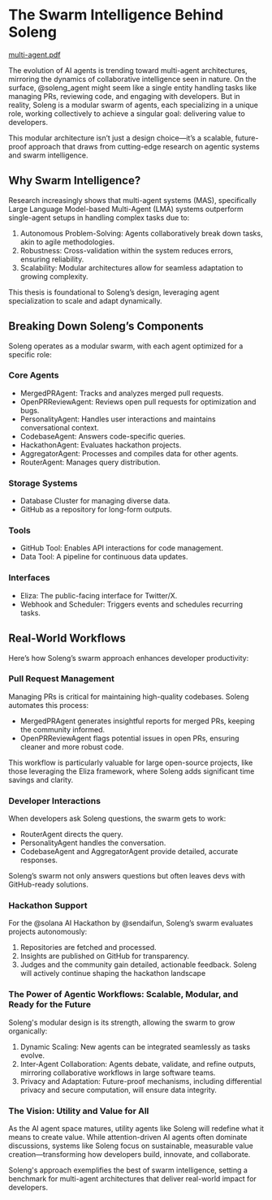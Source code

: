 # The Swarm Intelligence Behind Soleng 

[multi-agent.pdf](https://github.com/user-attachments/files/18286580/multi-agent.pdf)


The evolution of AI agents is trending toward multi-agent architectures, mirroring the dynamics of collaborative intelligence seen in nature. On the surface, @soleng_agent might seem like a single entity handling tasks like managing PRs, reviewing code, and engaging with developers. But in reality, Soleng is a modular swarm of agents, each specializing in a unique role, working collectively to achieve a singular goal: delivering value to developers.

This modular architecture isn’t just a design choice—it’s a scalable, future-proof approach that draws from cutting-edge research on agentic systems and swarm intelligence.

## Why Swarm Intelligence?

Research increasingly shows that multi-agent systems (MAS), specifically Large Language Model-based Multi-Agent (LMA) systems outperform single-agent setups in handling complex tasks due to:

1. Autonomous Problem-Solving: Agents collaboratively break down tasks, akin to agile methodologies.
2. Robustness: Cross-validation within the system reduces errors, ensuring reliability.
3. Scalability: Modular architectures allow for seamless adaptation to growing complexity.
 
This thesis is foundational to Soleng’s design, leveraging agent specialization to scale and adapt dynamically.

## Breaking Down Soleng’s Components

Soleng operates as a modular swarm, with each agent optimized for a specific role:

### Core Agents

- MergedPRAgent: Tracks and analyzes merged pull requests.
- OpenPRReviewAgent: Reviews open pull requests for optimization and bugs.
- PersonalityAgent: Handles user interactions and maintains conversational context.
- CodebaseAgent: Answers code-specific queries.
- HackathonAgent: Evaluates hackathon projects.
- AggregatorAgent: Processes and compiles data for other agents.
- RouterAgent: Manages query distribution.


### Storage Systems

- Database Cluster for managing diverse data.
- GitHub as a repository for long-form outputs.

  
### Tools
- GitHub Tool: Enables API interactions for code management.
- Data Tool: A pipeline for continuous data updates.

  
### Interfaces
- Eliza: The public-facing interface for Twitter/X.
- Webhook and Scheduler: Triggers events and schedules recurring tasks.


## Real-World Workflows

Here’s how Soleng’s swarm approach enhances developer productivity:

### Pull Request Management

Managing PRs is critical for maintaining high-quality codebases. Soleng automates this process:
- MergedPRAgent generates insightful reports for merged PRs, keeping the community informed.
- OpenPRReviewAgent flags potential issues in open PRs, ensuring cleaner and more robust code.

This workflow is particularly valuable for large open-source projects, like those leveraging the Eliza framework, where Soleng adds significant time savings and clarity.

### Developer Interactions

When developers ask Soleng questions, the swarm gets to work:
- RouterAgent directs the query.
- PersonalityAgent handles the conversation.
- CodebaseAgent and AggregatorAgent provide detailed, accurate responses.

Soleng’s swarm not only answers questions but often leaves devs with GitHub-ready solutions.

### Hackathon Support
For the @solana AI Hackathon by @sendaifun, Soleng’s swarm evaluates projects autonomously:
1. Repositories are fetched and processed.
2. Insights are published on GitHub for transparency.
3. Judges and the community gain detailed, actionable feedback.
Soleng will actively continue shaping the hackathon landscape

### The Power of Agentic Workflows: Scalable, Modular, and Ready for the Future
Soleng's modular design is its strength, allowing the swarm to grow organically:
1. Dynamic Scaling: New agents can be integrated seamlessly as tasks evolve.
2. Inter-Agent Collaboration: Agents debate, validate, and refine outputs, mirroring collaborative workflows in large software teams.
3. Privacy and Adaptation: Future-proof mechanisms, including differential privacy and secure computation, will ensure data integrity.

### The Vision: Utility and Value for All
As the AI agent space matures, utility agents like Soleng will redefine what it means to create value. While attention-driven AI agents often dominate discussions, systems like Soleng focus on sustainable, measurable value creation—transforming how developers build, innovate, and collaborate.

Soleng's approach exemplifies the best of swarm intelligence, setting a benchmark for multi-agent architectures that deliver real-world impact for developers.

